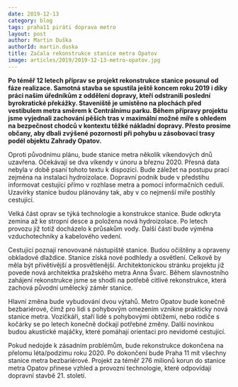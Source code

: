 ```yaml
---
date: 2019-12-13
category: blog
tags: praha11 piráti doprava metro
layout: post
author: Martin Duška
authorId: martin.duska
title: Začala rekonstrukce stanice metra Opatov
image: articles/2019/2019-12-13-metro-opatov.jpg
---
```


**Po téměř 12 letech příprav se projekt rekonstrukce stanice posunul od fáze realizace.  Samotná stavba se spustila ještě koncem roku 2019 i díky práci našim úředníkům z oddělení dopravy, kteří odstranili poslední byrokratické překážky.  Staveniště je umístěno na plochách před vestibulem metra směrem k Centrálnímu parku.  Během přípravy projektu jsme vyjednali zachování pěších tras v maximální možné míře s ohledem na bezpečnost chodců v kontextu těžké nákladní dopravy. Přesto prosíme občany, aby dbali zvýšené pozornosti při pohybu u zásobovací trasy podél objektu Zahrady Opatov.**

Oproti původnímu plánu, bude stanice metra několik víkendových dnů uzavřena. Očekávají se dva víkendy v únoru a březnu 2020.  Přesná data nebyla v době psaní tohoto textu k dispozici. Bude záležet na postupu prací zejména na instalaci hydroizolace. Dopravní podnik bude v předstihu informovat cestující přímo v rozhlase metra a pomocí informačních cedulí. Uzavírky stanice budou plánovány tak, aby v co nejmenší míře postihly cestující.

Velká část oprav se týká technologie a konstrukce stanice. Bude odkryta zemina až ke stropní desce a položena nová hydroizolace. Po letech provozu již totiž docházelo k průsakům vody. Další částí bude výměna vzduchotechniky a kabelového vedení.

Cestující poznají renovované nástupiště stanice. Budou očištěny a opraveny obkladové dlaždice. Stanice získá nové podhledy a osvětlení. Celkově by měla být přívětivější a prosvětlenější. Architektonickou stránku projektu již povede nová architektka pražského metra Anna Švarc. Během slavnostního zahájení rekonstrukce jsme se shodli na potřebě citlivé rekonstrukce, která zachová původní umělecký záměr stanice.  

Hlavní změna bude vybudování dvou výtahů. Metro Opatov bude konečně bezbariérové, čímž pro lidi s pohybovým omezením vznikne prakticky nová stanice metra. Vozíčkáři, staří lidé s pohybovými obtížemi, nebo rodiče s kočárky se po letech konečně dočkají potřebné změny.  Další novinkou budou akustické majáčky, které pomáhají orientaci pro nevidomé cestující. 

Pokud nedojde k zásadním problémům, bude rekonstrukce dokončena na přelomu léta/podzimu roku 2020. Po dokončení bude Praha 11 mít všechny stanice metra bezbariérové. Projekt za téměř 276 milionů korun do stanice metra Opatov přinese vzhled a provozní technologie, které odpovídají dopravní stavbě 21. století.  
